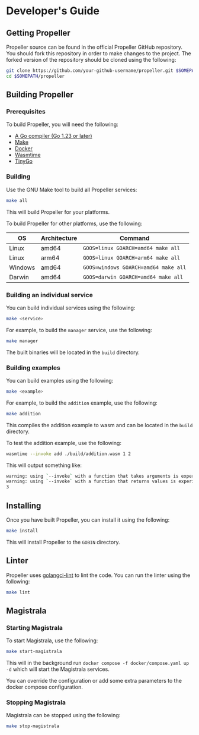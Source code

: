 # Developer's Guide

## Getting Propeller

Propeller source can be found in the official Propeller GitHub repository. You should fork this repository in order to make changes to the project. The forked version of the repository should be cloned using the following:

```bash
git clone https://github.com/your-github-username/propeller.git $SOMEPATH/propeller
cd $SOMEPATH/propeller
```

## Building Propeller

### Prerequisites

To build Propeller, you will need the following:

- [A Go compiler (Go 1.23 or later)](https://go.dev/doc/install)
- [Make](https://www.gnu.org/software/make/manual/make.html)
- [Docker](https://docs.docker.com/)
- [Wasmtime](https://wasmtime.dev/)
- [TinyGo](https://tinygo.org/getting-started/install/)

### Building

Use the GNU Make tool to build all Propeller services:

```bash
make all
```

This will build Propeller for your platforms.

To build Propeller for other platforms, use the following:

| OS      | Architecture | Command                              |
| ------- | ------------ | ------------------------------------ |
| Linux   | amd64        | `GOOS=linux GOARCH=amd64 make all`   |
| Linux   | arm64        | `GOOS=linux GOARCH=arm64 make all`   |
| Windows | amd64        | `GOOS=windows GOARCH=amd64 make all` |
| Darwin  | amd64        | `GOOS=darwin GOARCH=amd64 make all`  |

### Building an individual service

You can build individual services using the following:

```bash
make <service>
```

For example, to build the `manager` service, use the following:

```bash
make manager
```

The built binaries will be located in the `build` directory.

### Building examples

You can build examples using the following:

```bash
make <example>
```

For example, to build the `addition` example, use the following:

```bash
make addition
```

This compiles the addition example to wasm and can be located in the `build` directory.

To test the addition example, use the following:

```bash
wasmtime --invoke add ./build/addition.wasm 1 2
```

This will output something like:

```bash
warning: using `--invoke` with a function that takes arguments is experimental and may break in the future
warning: using `--invoke` with a function that returns values is experimental and may break in the future
3
```

## Installing

Once you have built Propeller, you can install it using the following:

```bash
make install
```

This will install Propeller to the `GOBIN` directory.

## Linter

Propeller uses [golangci-lint](https://golangci-lint.run/) to lint the code. You can run the linter using the following:

```bash
make lint
```

## Magistrala

### Starting Magistrala

To start Magistrala, use the following:

```bash
make start-magistrala
```

This will in the background run `docker compose -f docker/compose.yaml up -d` which will start the Magistrala services.

You can override the configuration or add some extra parameters to the docker compose configuration.

### Stopping Magistrala

Magistrala can be stopped using the following:

```bash
make stop-magistrala
```
